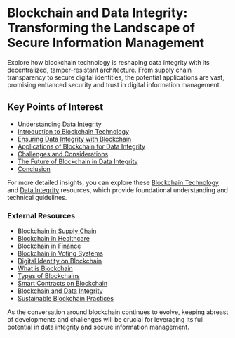 # Blockchain and Data Integrity: Transforming the Landscape of Secure Information Management

Explore how blockchain technology is reshaping data integrity with its decentralized, tamper-resistant architecture. From supply chain transparency to secure digital identities, the potential applications are vast, promising enhanced security and trust in digital information management.

## Key Points of Interest

- [Understanding Data Integrity](#understanding-data-integrity)
- [Introduction to Blockchain Technology](#introduction-to-blockchain-technology)
- [Ensuring Data Integrity with Blockchain](#ensuring-data-integrity-with-blockchain)
- [Applications of Blockchain for Data Integrity](#applications-of-blockchain-for-data-integrity)
- [Challenges and Considerations](#challenges-and-considerations)
- [The Future of Blockchain in Data Integrity](#the-future-of-blockchain-in-data-integrity)
- [Conclusion](#conclusion)

For more detailed insights, you can explore these [Blockchain Technology](https://www.ibm.com/blockchain/what-is-blockchain) and [Data Integrity](https://pages.nist.gov/800-47/sp80047.html) resources, which provide foundational understanding and technical guidelines.

### External Resources

- [Blockchain in Supply Chain](https://www2.deloitte.com/uk/en/pages/consulting/articles/deloitte-blockchain-in-a-supply-chain.html)
- [Blockchain in Healthcare](https://www.healthit.gov/topic/scientific-initiatives/blockchain)
- [Blockchain in Finance](https://www.accenture.com/us-en/insights/blockchain-index)
- [Blockchain in Voting Systems](https://www.forbes.com/sites/bernardmarr/2019/11/04/how-blockchain-could-transform-the-way-we-vote/?sh=11d09c656573)
- [Digital Identity on Blockchain](https://www.id2020.org/alliance)
- [What is Blockchain](https://www.license-token.com/wiki/what-is-blockchain)
- [Types of Blockchains](https://www.license-token.com/wiki/types-of-blockchains)
- [Smart Contracts on Blockchain](https://www.license-token.com/wiki/smart-contracts-on-blockchain)
- [Blockchain and Data Integrity](https://www.license-token.com/wiki/blockchain-and-data-integrity)
- [Sustainable Blockchain Practices](https://www.license-token.com/wiki/sustainable-blockchain-practices)

As the conversation around blockchain continues to evolve, keeping abreast of developments and challenges will be crucial for leveraging its full potential in data integrity and secure information management.